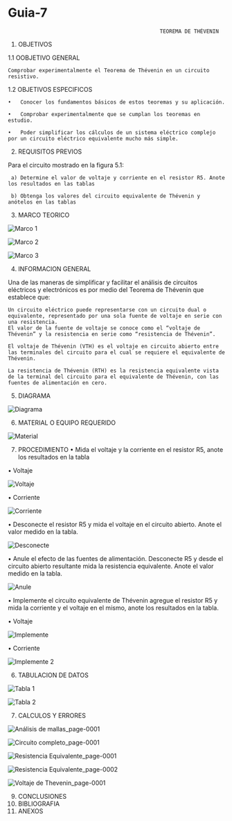 # Guia-7
 
                                                     TEOREMA DE THÉVENIN
                                                                          
1. OBJETIVOS

  1.1 OOBJETIVO GENERAL 
  
    Comprobar experimentalmente el Teorema de Thévenin en un circuito resistivo.
  
  1.2 OBJETIVOS ESPECIFICOS
  
    •	Conocer los fundamentos básicos de estos teoremas y su aplicación.
  
    •	Comprobar experimentalmente que se cumplan los teoremas en estudio.
  
    •	Poder simplificar los cálculos de un sistema eléctrico complejo por un circuito eléctrico equivalente mucho más simple.
    
 
 2. REQUISITOS PREVIOS 
   
   Para el circuito mostrado en la figura 5.1:
   
     a) Determine el valor de voltaje y corriente en el resistor R5. Anote los resultados en las tablas
     
     b) Obtenga los valores del circuito equivalente de Thévenin y anótelos en las tablas 
     
 
 3. MARCO TEORICO

![Marco 1](https://user-images.githubusercontent.com/75337022/112066446-596fee00-8b34-11eb-847d-3f8e9ee2f961.png)

![Marco 2](https://user-images.githubusercontent.com/75337022/112066458-5f65cf00-8b34-11eb-9ee4-8b2c5b100fbb.png)

![Marco 3](https://user-images.githubusercontent.com/75337022/112066474-65f44680-8b34-11eb-8c79-e34a8470878b.png)


 4. INFORMACION GENERAL 
 
   Una de las maneras de simplificar y facilitar el análisis de circuitos eléctricos y electrónicos es por medio del Teorema de Thévenin que establece que:
   
    Un circuito eléctrico puede representarse con un circuito dual o equivalente, representado por una sola fuente de voltaje en serie con una resistencia. 
    El valor de la fuente de voltaje se conoce como el “voltaje de Thévenin” y la resistencia en serie como “resistencia de Thévenin”.
    
    El voltaje de Thévenin (VTH) es el voltaje en circuito abierto entre las terminales del circuito para el cual se requiere el equivalente de Thévenin.
    
    La resistencia de Thévenin (RTH) es la resistencia equivalente vista de la terminal del circuito para el equivalente de Thévenin, con las fuentes de alimentación en cero.

 5. DIAGRAMA

![Diagrama](https://user-images.githubusercontent.com/75337022/112066416-4c52ff00-8b34-11eb-91ff-3b9434fe5749.png)

 6. MATERIAL O EQUIPO REQUERIDO

![Material](https://user-images.githubusercontent.com/75337022/112067016-63deb780-8b35-11eb-9f05-393f28f73f95.png)

 7. PROCEDIMIENTO 
•	Mida el voltaje y la corriente en el resistor R5, anote los resultados en la tabla

•	Voltaje

![Voltaje](https://user-images.githubusercontent.com/75337022/112067911-dc924380-8b36-11eb-9beb-6fca9cda3811.png)

•	Corriente

![Corriente](https://user-images.githubusercontent.com/75337022/112067931-e320bb00-8b36-11eb-83bd-86c23fecf73b.png)

•	Desconecte el resistor R5 y mida el voltaje en el circuito abierto. Anote el valor medido en la tabla.

![Desconecte](https://user-images.githubusercontent.com/75337022/112067947-ed42b980-8b36-11eb-9af1-32c6367c91be.png)

•	Anule el efecto de las fuentes de alimentación. Desconecte R5 y desde el circuito abierto resultante mida la resistencia equivalente. Anote el valor medido en la tabla.

![Anule](https://user-images.githubusercontent.com/75337022/112067960-f469c780-8b36-11eb-8142-156d18ff0da6.png)

•	Implemente el circuito equivalente de Thévenin agregue el resistor R5 y mida la corriente y el voltaje en el mismo, anote los resultados en la tabla.

•	Voltaje

![Implemente](https://user-images.githubusercontent.com/75337022/112067983-fc296c00-8b36-11eb-9932-be994cf8df93.png)

•	Corriente

![Implemente 2](https://user-images.githubusercontent.com/75337022/112067990-021f4d00-8b37-11eb-96dd-b160b7772de0.png)

 6. TABULACION DE DATOS 

![Tabla 1](https://user-images.githubusercontent.com/75337022/112094613-a8844600-8b69-11eb-96b7-a23d34cc1b3f.png)

![Tabla 2](https://user-images.githubusercontent.com/75337022/112094621-af12bd80-8b69-11eb-8fa9-a2841b44697c.png)

 7. CALCULOS Y ERRORES

![Análisis de mallas_page-0001](https://user-images.githubusercontent.com/75337022/112094725-b89c2580-8b69-11eb-9761-f2521f7ebc01.jpg)

![Circuito completo_page-0001](https://user-images.githubusercontent.com/75337022/112094876-c05bca00-8b69-11eb-9e3d-2da7de6dab87.jpg)

![Resistencia Equivalente_page-0001](https://user-images.githubusercontent.com/75337022/112095041-c9e53200-8b69-11eb-9e14-e4b6378c3b96.jpg)

![Resistencia Equivalente_page-0002](https://user-images.githubusercontent.com/75337022/112095084-d9647b00-8b69-11eb-8dc9-a679bbd66a10.jpg)

![Voltaje de Thevenin_page-0001](https://user-images.githubusercontent.com/75337022/112095097-dff2f280-8b69-11eb-96a2-741fc9e2b8f3.jpg)

 9. CONCLUSIONES
 10. BIBLIOGRAFIA  
 11. ANEXOS 

